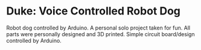 # Duke: Voice Controlled Robot Dog
Robot dog controlled by Arduino. A personal solo project taken for fun.
All parts were personally designed and 3D printed. Simple circuit board/design controlled by Arduino.
